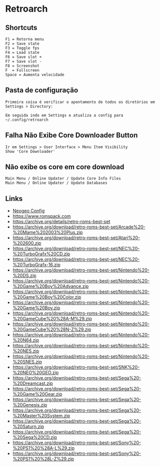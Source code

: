 # Retroarch

## Shortcuts

```
F1 = Retorna menu
F2 = Save state
F3 = Toggle fps
F4 = Load state
F6 = Save slot +
F7 = Save slot -
F8 = Screenshot
F  = Fullscreen
Space = Aumenta velocidade
```

## Pasta de configuração

```
Primeira coisa é verificar o apontamento de todos os diretórios em
Settings > Directory:

Em seguida indo em Settings e atualiza a config para
~/.config/retroarch
```

## Falha Não Exibe Core Downloader Button

```
Ir em Settings > User Interface > Menu Item Visibility
Show 'Core Downloader'
```

## Não exibe os core em core download

```
Main Menu / Online Updater / Update Core Info Files
Main Menu / Online Updater / Update Databases
```

## Links

- [Neogeo Config](https://www.youtube.com/watch?v=38pjY3y0P9c)
- https://www.romspack.com
- https://archive.org/details/retro-roms-best-set
- https://archive.org/download/retro-roms-best-set/Arcade%20-%20Mame%202003%20Plus.zip
- https://archive.org/download/retro-roms-best-set/Atari%20-%202600.zip
- https://archive.org/download/retro-roms-best-set/NEC%20-%20TurboGrafx%20CD.zip
- https://archive.org/download/retro-roms-best-set/NEC%20-%20TurboGrafx-16.zip
- https://archive.org/download/retro-roms-best-set/Nintendo%20-%20DS.zip
- https://archive.org/download/retro-roms-best-set/Nintendo%20-%20Game%20Boy%20Advance.zip
- https://archive.org/download/retro-roms-best-set/Nintendo%20-%20Game%20Boy%20Color.zip
- https://archive.org/download/retro-roms-best-set/Nintendo%20-%20Game%20Boy.zip
- https://archive.org/download/retro-roms-best-set/Nintendo%20-%20GameCube%20%28A-M%29.zip
- https://archive.org/download/retro-roms-best-set/Nintendo%20-%20GameCube%20%28N-Z%29.zip
- https://archive.org/download/retro-roms-best-set/Nintendo%20-%20N64.zip
- https://archive.org/download/retro-roms-best-set/Nintendo%20-%20NES.zip
- https://archive.org/download/retro-roms-best-set/Nintendo%20-%20SNES.zip
- https://archive.org/download/retro-roms-best-set/SNK%20-%20NEO%20GEO.zip
- https://archive.org/download/retro-roms-best-set/Sega%20-%20Dreamcast.zip
- https://archive.org/download/retro-roms-best-set/Sega%20-%20Game%20Gear.zip
- https://archive.org/download/retro-roms-best-set/Sega%20-%20Genesis.zip
- https://archive.org/download/retro-roms-best-set/Sega%20-%20Master%20System.zip
- https://archive.org/download/retro-roms-best-set/Sega%20-%20Saturn.zip
- https://archive.org/download/retro-roms-best-set/Sega%20-%20Sega%20CD.zip
- https://archive.org/download/retro-roms-best-set/Sony%20-%20PS1%20%28A-L%29.zip
- https://archive.org/download/retro-roms-best-set/Sony%20-%20PS1%20%28L-Z%29.zip
